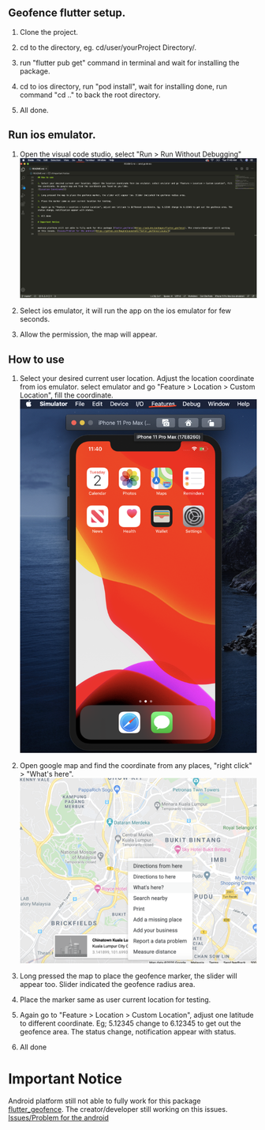 ## Geofence flutter setup.

1. Clone the project.

2. cd to the directory, eg. cd/user/yourProject Directory/.

3. run "flutter pub get" command in terminal and wait for installing the package.

4. cd to ios directory, run "pod install", wait for installing done, run command "cd .." to back the root directory.

5. All done.


## Run ios emulator.

1. Open the visual code studio, select "Run > Run Without Debugging"
![Run without debugging](https://github.com/Luktm/FlutterGeoFence/blob/master/Documentation/vcs-run-dubuging.png)

2. Select ios emulator, it will run the app on the ios emulator for few seconds.

3. Allow the permission, the map will appear.

## How to use

1. Select your desired current user location. Adjust the location coordinate from ios emulator. select emulator and go "Feature > Location > Custom Location", fill the coordinate. 
![Location Coordinate](https://github.com/Luktm/FlutterGeoFence/blob/master/Documentation/emulator-custom-location.png)

2. Open google map and find the coordinate from any places, "right click" > "What's here".
![Location Coordinate](https://github.com/Luktm/FlutterGeoFence/blob/master/Documentation/google-map-get-coordinate.png)

3. Long pressed the map to place the geofence marker, the slider will appear too. Slider indicated the geofence radius area.

4. Place the marker same as user current location for testing.

5. Again go to "Feature > Location > Custom Location", adjust one latitude to different coordinate. Eg; 5.12345 change to 6.12345 to get out the geofence area. The status change, notification appear with status.

6. All done

# Important Notice

Android platform still not able to fully work for this package [flutter_geofence](https://pub.dev/packages/flutter_geofence). The creator/developer still working on this issues. [Issues/Problem for the android](https://github.com/DwayneCoussement/flutter_geofence/issues/5)
